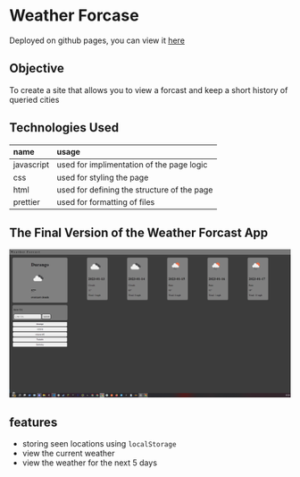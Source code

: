 # Weather Forcase

Deployed on github pages, you can view it [here](https://ianssenne.github.io/ch-weather-app/)

## Objective

To create a site that allows you to view a forcast and keep a short history of queried cities

## Technologies Used

| name       | usage                                       |
| :--------- | :------------------------------------------ |
| javascript | used for implimentation of the page logic   |
| css        | used for styling the page                   |
| html       | used for defining the structure of the page |
| prettier   | used for formatting of files                |

## The Final Version of the Weather Forcast App

![Forecast App](./readme-assets/page_0.png)

## features

- storing seen locations using `localStorage`
- view the current weather
- view the weather for the next 5 days
